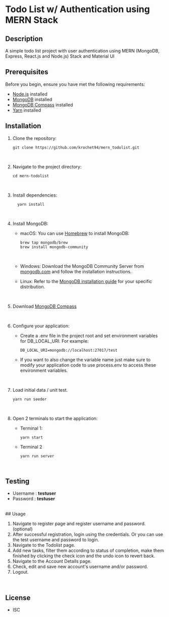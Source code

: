 # Todo List w/ Authentication using MERN Stack

## Description

A simple todo list project with user authentication using MERN (MongoDB, Express, React.js and Node.js) Stack and Material UI

## Prerequisites

Before you begin, ensure you have met the following requirements:

- [Node.js](https://nodejs.org/) installed
- [MongoDB](https://www.mongodb.com/try/download/community) installed
- [MongoDB Compass](https://www.mongodb.com/try/download/compass) installed
- [Yarn](https://www.npmjs.com/package/yarn) installed

## Installation

1. Clone the repository:

   ```
   git clone https://github.com/krochet94/mern_todolist.git
   ```
   <br>


2. Navigate to the project directory:

    ```
    cd mern-todolist
    ```
    <br>

3. Install dependencies:

    ```
      yarn install
    ```
    <br>

4. Install MongoDB:
      <br>
    - macOS: You can use [Homebrew](https://brew.sh/) to install MongoDB:

      ```
      brew tap mongodb/brew
      brew install mongodb-community
      ```
      <br>
    - Windows: Download the MongoDB Community Server from [mongodb.com](https://www.mongodb.com/try/download/community) and follow the installation instructions.
      <br>
    - Linux: Refer to the [MongoDB installation guide](https://www.mongodb.com/docs/manual/administration/install-on-linux/) for your specific distribution.
    <br>

5. Download [MongoDB Compass](https://www.mongodb.com/try/download/compass)
<br>

6. Configure your application:

    - Create a .env file in the project root and set environment variables for DB_LOCAL_URI. For example:

      ```env
      DB_LOCAL_URI=mongodb://localhost:27017/test
      ```
    - If you want to also change the variable name just make sure to modify your application code to use process.env to access these environment variables.
    <br>

7. Load initial data / unit test.
      ```
      yarn run seeder
      ```
      <br>

8. Open 2 terminals to start the application:
    - Terminal 1: 
      ```
      yarn start
      ```
    - Terminal 2
      ```
      yarn run server
      ```
    <br>

## Testing
  - Username : <b>testuser</b>
  - Password : <b>testuser</b>
  <br>
## Usage

  1. Navigate to register page and register username and password. (optional)
  2. After successful registration, login using the credentials. Or you can use the test username and password to login.
  3. Navigate to the Todolist page.
  4. Add new tasks, filter them according to status of completion, make them finished by clicking the check icon and the undo icon to revert back.
  5. Navigate to the Account Details page.
  6. Check, edit and save new account's username and/or password.
  5. Logout.
  <br>

## License

  - ISC



